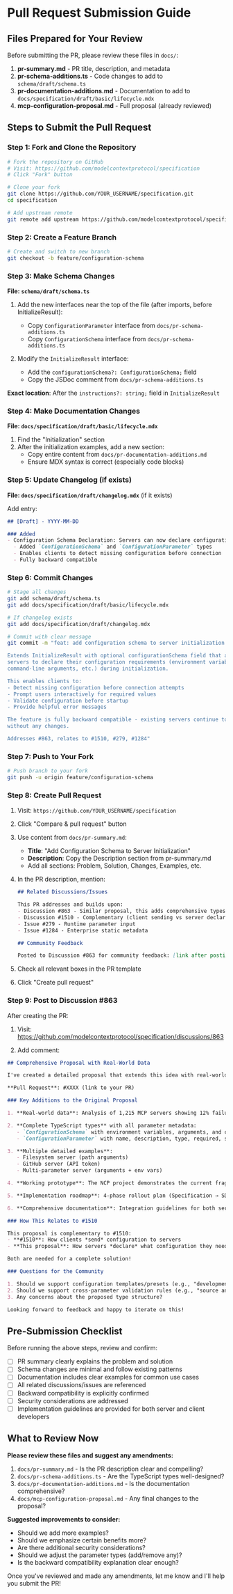 # Pull Request Submission Guide

## Files Prepared for Your Review

Before submitting the PR, please review these files in `docs/`:

1. **pr-summary.md** - PR title, description, and metadata
2. **pr-schema-additions.ts** - Code changes to add to `schema/draft/schema.ts`
3. **pr-documentation-additions.md** - Documentation to add to `docs/specification/draft/basic/lifecycle.mdx`
4. **mcp-configuration-proposal.md** - Full proposal (already reviewed)

## Steps to Submit the Pull Request

### Step 1: Fork and Clone the Repository

```bash
# Fork the repository on GitHub
# Visit: https://github.com/modelcontextprotocol/specification
# Click "Fork" button

# Clone your fork
git clone https://github.com/YOUR_USERNAME/specification.git
cd specification

# Add upstream remote
git remote add upstream https://github.com/modelcontextprotocol/specification.git
```

### Step 2: Create a Feature Branch

```bash
# Create and switch to new branch
git checkout -b feature/configuration-schema
```

### Step 3: Make Schema Changes

**File: `schema/draft/schema.ts`**

1. Add the new interfaces near the top of the file (after imports, before InitializeResult):
   - Copy `ConfigurationParameter` interface from `docs/pr-schema-additions.ts`
   - Copy `ConfigurationSchema` interface from `docs/pr-schema-additions.ts`

2. Modify the `InitializeResult` interface:
   - Add the `configurationSchema?: ConfigurationSchema;` field
   - Copy the JSDoc comment from `docs/pr-schema-additions.ts`

**Exact location**: After the `instructions?: string;` field in `InitializeResult`

### Step 4: Make Documentation Changes

**File: `docs/specification/draft/basic/lifecycle.mdx`**

1. Find the "Initialization" section
2. After the initialization examples, add a new section:
   - Copy entire content from `docs/pr-documentation-additions.md`
   - Ensure MDX syntax is correct (especially code blocks)

### Step 5: Update Changelog (if exists)

**File: `docs/specification/draft/changelog.mdx`** (if it exists)

Add entry:
```markdown
## [Draft] - YYYY-MM-DD

### Added
- Configuration Schema Declaration: Servers can now declare configuration requirements in InitializeResult
  - Added `ConfigurationSchema` and `ConfigurationParameter` types
  - Enables clients to detect missing configuration before connection
  - Fully backward compatible
```

### Step 6: Commit Changes

```bash
# Stage all changes
git add schema/draft/schema.ts
git add docs/specification/draft/basic/lifecycle.mdx

# If changelog exists
git add docs/specification/draft/changelog.mdx

# Commit with clear message
git commit -m "feat: add configuration schema to server initialization

Extends InitializeResult with optional configurationSchema field that allows
servers to declare their configuration requirements (environment variables,
command-line arguments, etc.) during initialization.

This enables clients to:
- Detect missing configuration before connection attempts
- Prompt users interactively for required values
- Validate configuration before startup
- Provide helpful error messages

The feature is fully backward compatible - existing servers continue to work
without any changes.

Addresses #863, relates to #1510, #279, #1284"
```

### Step 7: Push to Your Fork

```bash
# Push branch to your fork
git push -u origin feature/configuration-schema
```

### Step 8: Create Pull Request

1. Visit: `https://github.com/YOUR_USERNAME/specification`
2. Click "Compare & pull request" button
3. Use content from `docs/pr-summary.md`:
   - **Title**: "Add Configuration Schema to Server Initialization"
   - **Description**: Copy the Description section from pr-summary.md
   - Add all sections: Problem, Solution, Changes, Examples, etc.

4. In the PR description, mention:
   ```markdown
   ## Related Discussions/Issues

   This PR addresses and builds upon:
   - Discussion #863 - Similar proposal, this adds comprehensive types and real-world data
   - Discussion #1510 - Complementary (client sending vs server declaring)
   - Issue #279 - Runtime parameter input
   - Issue #1284 - Enterprise static metadata

   ## Community Feedback

   Posted to Discussion #863 for community feedback: [link after posting]
   ```

5. Check all relevant boxes in the PR template

6. Click "Create pull request"

### Step 9: Post to Discussion #863

After creating the PR:

1. Visit: https://github.com/modelcontextprotocol/specification/discussions/863

2. Add comment:

```markdown
## Comprehensive Proposal with Real-World Data

I've created a detailed proposal that extends this idea with real-world validation and comprehensive type definitions.

**Pull Request**: #XXXX (link to your PR)

### Key Additions to the Original Proposal

1. **Real-world data**: Analysis of 1,215 MCP servers showing 12% failure rate due to configuration issues

2. **Complete TypeScript types** with all parameter metadata:
   - `ConfigurationSchema` with environment variables, arguments, and other config
   - `ConfigurationParameter` with name, description, type, required, sensitive, defaults, validation patterns, and examples

3. **Multiple detailed examples**:
   - Filesystem server (path arguments)
   - GitHub server (API token)
   - Multi-parameter server (arguments + env vars)

4. **Working prototype**: The NCP project demonstrates the current fragile workaround (error parsing) and the desired user experience this proposal would enable

5. **Implementation roadmap**: 4-phase rollout plan (Specification → SDK Support → Reference Implementations → Ecosystem Adoption)

6. **Comprehensive documentation**: Integration guidelines for both server and client developers

### How This Relates to #1510

This proposal is complementary to #1510:
- **#1510**: How clients *send* configuration to servers
- **This proposal**: How servers *declare* what configuration they need

Both are needed for a complete solution!

### Questions for the Community

1. Should we support configuration templates/presets (e.g., "development" vs "production")?
2. Should we support cross-parameter validation rules (e.g., "source and destination must be different")?
3. Any concerns about the proposed type structure?

Looking forward to feedback and happy to iterate on this!
```

## Pre-Submission Checklist

Before running the above steps, review and confirm:

- [ ] PR summary clearly explains the problem and solution
- [ ] Schema changes are minimal and follow existing patterns
- [ ] Documentation includes clear examples for common use cases
- [ ] All related discussions/issues are referenced
- [ ] Backward compatibility is explicitly confirmed
- [ ] Security considerations are addressed
- [ ] Implementation guidelines are provided for both server and client developers

## What to Review Now

**Please review these files and suggest any amendments:**

1. `docs/pr-summary.md` - Is the PR description clear and compelling?
2. `docs/pr-schema-additions.ts` - Are the TypeScript types well-designed?
3. `docs/pr-documentation-additions.md` - Is the documentation comprehensive?
4. `docs/mcp-configuration-proposal.md` - Any final changes to the proposal?

**Suggested improvements to consider:**

- Should we add more examples?
- Should we emphasize certain benefits more?
- Are there additional security considerations?
- Should we adjust the parameter types (add/remove any)?
- Is the backward compatibility explanation clear enough?

Once you've reviewed and made any amendments, let me know and I'll help you submit the PR!
